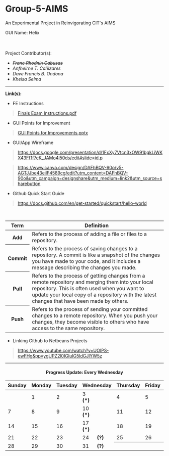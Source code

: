 # Group-5-AIMS
An Experimental Project in Reinvigorating CIT's AIMS

GUI Name: Helix 


<br><br>
Project Contributor(s):
<i> 
- ~~Franc Rhodnin Cabusas~~
- Anfheirne T. Cañizares
- Dave Francis B. Ondona
- Kheisa Selma 
</i>
<hr>

<b>Link(s):</b>

- FE Instructions
 > [Finals Exam Instructions.pdf](https://github.com/Apppollo/Group-5-AIMS/files/11398511/Finals.Exam.Instructions.pdf)


- GUI Points for Improvement
 > [GUI Points for Improvements.pptx](https://github.com/Apppollo/Group-5-AIMS/files/11398512/GUI.Points.for.Improvements.pptx)


- GUI/App Wireframe
 > https://docs.google.com/presentation/d/1FxXy7Vtcn3xOW91bgkLiWKX43Ff1f7eK_JAMo4l50ds/edit#slide=id.p
 
  > https://www.canva.com/design/DAFhBQV-90o/v5-AGTJJbe43eilF4589cg/edit?utm_content=DAFhBQV-90o&utm_campaign=designshare&utm_medium=link2&utm_source=sharebutton
  
 - Github Quick Start Guide
  > https://docs.github.com/en/get-started/quickstart/hello-world
 <br>
<table align="center">
<thead>
 <tr>
   <th>Term</th>
   <th>Definition</th>
 </tr>
</thead>
<tbody>
 <tr>
    <th>Add</th>
    <td>Refers to the process of adding a file or files to a repository.</td>
  </tr>
 <tr>
    <th>Commit</th>
    <td>Refers to the process of saving changes to a repository. A commit is like a snapshot of the changes you have made to your code, and it includes a message      describing the changes you made.</td>
  </tr>
 <tr>
    <th>Pull</th>
    <td>Refers to the process of getting changes from a remote repository and merging them into your local repository. This is often used when you want to update your local copy of a repository with the latest changes that have been made by others.</td>
  </tr>
  <tr>
    <th>Push</th>
    <td>Refers to the process of sending your committed changes to a remote repository. When you push your changes, they become visible to others who have access to the same repository.</td>
  </tr>
</tbody>
</table>
  
  - Linking Github to Netbeans Projects
   > https://www.youtube.com/watch?v=UOIPS-ewFHg&pp=ygUPZ2l0IGluIG5ldGJlYW5z
<hr>
  
 <h4 align="center">Progress Update: <b>Every Wednesday</b></h4>
 <table align="center">
 <thead>
  <tr>
     <th>Sunday</th>
     <th>Monday</th>
     <th>Tuesday</th>
     <th>Wednesday</th>
     <th>Thursday</th>
     <th>Friday</th>
     <th>Saturday</th>
  </tr>
  </thead>
  <tbody>
  <tr>
     <th></th>
     <td align="left">1</td>
     <td align="left">2</td>
     <td align="left">3<br><b>(*)</b></td>
     <td align="left">4</td>
     <td align="left">5</td>
     <td align="left">6</td>
  </tr>
  <tr>
     <td align="left">7</td>
     <td align="left">8</td>
     <td align="left">9</td>
     <td align="left">10<br><b>(*)</b></td>
     <td align="left">11</td>
     <td align="left">12</td>
     <td align="left">13</td>
  </tr>
  <tr>
     <td align="left">14</td>
     <td align="left">15</td>
     <td align="left">16</td>
     <td align="left">17<br><b>(*)</b></td>
     <td align="left">18</td>
     <td align="left">19</td>
     <td align="left">20</td>
  </tr>
  <tr>
     <td align="left">21</td>
     <td align="left">22</td>
     <td align="left">23</td>
     <td align="left">24&nbsp;&nbsp;&nbsp;&nbsp;&nbsp;&nbsp;<b>(?)</b></td>
     <td align="left">25</td>
     <td align="left">26</td>
     <td align="left">27</td>
  </tr>
  <tr>
     <td align="left">28</td>
     <td align="left">29</td>
     <td align="left">30</td>
     <td align="left">31&nbsp;&nbsp;&nbsp;&nbsp;&nbsp;&nbsp;<b>(?)</b></th>
     <th></th>
     <th></th>
     <th></th>
  </tr>
</tbody>
</table>
